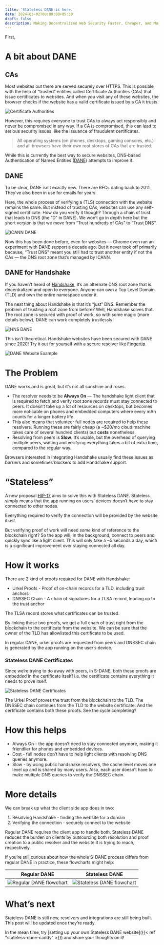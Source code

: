 ```yaml
---
title: 'Stateless DANE is here.'
date: 2024-03-02T00:00:00+05:30
draft: false
description: Making Decentralized Web Security Faster, Cheaper, and More Efficient
---
```


First,

# A bit about DANE

## CAs

Most websites out there are served securely over HTTPS. This is possible with
the help of “trusted” entities called Certificate Authorities (CAs) that issue
certificates to websites. And when you visit any of these websites, the browser
checks if the website has a valid certificate issued by a CA it trusts.

![Certificate Authorities](images/ca.png)

However, this requires everyone to trust CAs to always act responsibly and never
be compromised in any way. If a CA is compromised, this can lead to serious
security issues, like the issuance of fraudulent certificates.

> All operating systems (on phones, desktops, gaming consoles, etc.) and all
> browsers have their own root stores of CAs that are trusted.

While this is currently the best way to secure websites, DNS-based
Authentication of Named Entities
([DANE](https://en.wikipedia.org/wiki/DNS-based_Authentication_of_Named_Entities))
attempts to improve it.

## DANE

To be clear, DANE isn’t exactly new. There are RFCs dating back to 2011. They’ve
also been in use for emails for years.

Here, the whole process of verifying a (TLS) connection with the website remains
the same. But instead of trusting CAs, websites can use any self-signed
certificate. How do you verify it though? Through a chain of trust that leads to
DNS (the “D” in DANE). We won’t go in depth here but the short version is that
we move from “Trust hundreds of CAs” to “Trust DNS”.

![ICANN DANE](images/icann-dane.png)

Now this has been done before, even for websites — Chrome even ran an experiment
with DANE support a decade ago. But it never took off primarily because, “Trust
DNS” meant you still had to trust another entity if not the CAs — the DNS root
zone that’s managed by ICANN.

## DANE for Handshake

If you haven’t heard of [Handshake](https://handshake.org/), it’s an alternate
DNS root zone that is decentralized and open to everyone. Anyone can own a Top
Level Domain (TLD) and own the entire namespace under it.

The neat thing about Handshake is that it’s “just” DNS. Remember the problem of
trusting a root zone from before? Well, Handshake solves that. The root zone is
secured with proof of work, so with some magic (more details below), DANE can
work completely trustlessly!

![HNS DANE](images/hns-dane.png)

This isn’t theoretical. Handshake websites have been secured with DANE since
2020! Try it out for yourself with a secure resolver like
[Fingertip](https://impervious.com/fingertip).

![DANE Website Example](images/website-ex.png)

# The Problem

DANE works and is great, but it’s not all sunshine and roses.

- The resolver needs to be **Always On** — The handshake light client that is
  required to fetch and verify root zone records must stay connected to peers.
  It doesn’t take up a lot of resources on desktops, but becomes more noticable
  on phones and embedded computers where every mAh counts for a longer battery
  life.
- This also means that volunteer full nodes are required to help these
  resolvers. Running these are fairly cheap (a ~$20/mo cloud machine takes care
  of several hundred clients) but **costs** nonetheless.
- Resolving from peers is **Slow**. It’s usable, but the overhead of querying
  multiple peers, waiting and verifying everything takes a bit of extra time,
  compared to the regular way.

Browsers interested in integrating Handshake usually find these issues as
barriers and sometimes blockers to add Handshake support.

# “Stateless”

A new proposal [HIP-17](https://hsd-dev.org/HIPs/proposals/0017/) aims to solve
this with Stateless DANE. Stateless simply means that the app running on users’
devices doesn’t have to stay connected to other nodes.

Everything required to verify the connection will be provided by the website
itself.

But verifying proof of work will need _some_ kind of reference to the blockchain
right? So the app will, in the background, connect to peers and quickly sync
like a light client. This will only take a ~5 seconds a day, which is a
significant improvement over staying connected all day.

# How it works

There are 2 kind of proofs required for DANE with Handshake:

- Urkel Proofs - Proof of on-chain records for a TLD, including trust anchors
- DNSSEC Chain - A chain of signatures for a TLSA record, leading up to the
  trust anchor

The TLSA record stores what certificates can be trusted.

By linking these two proofs, we get a full chain of trust right from the
blockchain to the certificate from the website. We can be sure that the owner of
the TLD has allowlisted this certificate to be used.

In regular DANE, urkel proofs are requested from peers and DNSSEC chain is
generated by the app running on the user’s device.

### Stateless DANE Certificates

Since we’re trying to do away with peers, in S-DANE, both these proofs are
embedded in the certificate itself! i.e. the certificate contains everything it
needs to prove itself.

![Stateless DANE Certificates](images/sdane-certs.png)

The Urkel Proof proves the trust from the blockchain to the TLD. The DNSSEC
chain continues from the TLD to the website certificate. And the certificate
contains both these proofs. See the cycle completing?

# How this helps

- Always On - the app doesn’t need to stay connected anymore, making it
  friendlier for phones and embedded devices.
- Cost - full nodes don’t have to help light clients with resolving DNS queries
  anymore.
- Slow - by using public handshake resolvers, the cache level moves one level up
  and is shared by many users. Also, each user doesn’t have to make multiple DNS
  queries to verify the DNSSEC chain.

# More details

We can break up what the client side app does in two:

1. Resolving Handshake - finding the website for a domain
2. Verifying the connection - securely connect to the website

Regular DANE requires the client app to handle both. Stateless DANE reduces the
burden on clients by outsourcing both resolution and proof creation to a public
resolver and the website it is trying to reach, respectively.

If you’re still curious about how the whole S-DANE process differs from regular
DANE in practice, these flowcharts might help:

| Regular DANE                                                 | Stateless DANE                                                   |
| ------------------------------------------------------------ | ---------------------------------------------------------------- |
| ![Regular DANE flowchart](images/flowchart-regular-dane.png) | ![Stateless DANE flowchart](images/flowchart-stateless-dane.png) |

# What’s next

Stateless DANE is still new, resolvers and integrations are still being built.
This post will be updated once they’re ready.

In the mean time, try [setting up your own Stateless DANE website]({{< ref
"stateless-dane-caddy" >}}) and share your thoughts on it!

